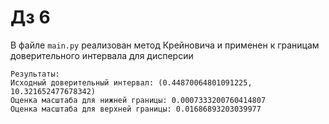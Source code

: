# Дз 6

В файле `main.py` реализован метод Крейновича и применен к границам доверительного интервала для дисперсии

```
Результаты:
Исходный доверительный интервал: (0.44870064801091225, 10.321652477678342)
Оценка масштаба для нижней границы: 0.0007333200760414807
Оценка масштаба для верхней границы: 0.01686893203039977
```
